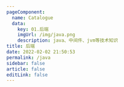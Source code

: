 ```yaml
---
pageComponent: 
  name: Catalogue
  data: 
    key: 01.后端
    imgUrl: /img/java.png
    description: java、中间件、jvm等技术知识
title: 后端
date: 2022-02-02 21:50:53
permalink: /java
sidebar: false
article: false
editLink: false
---
```


